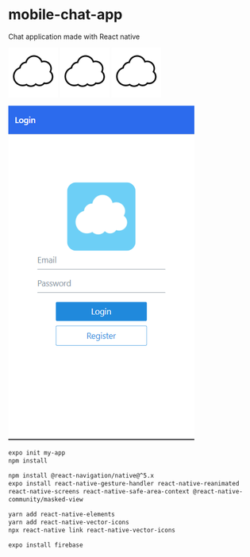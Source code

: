 # mobile-chat-app
Chat application made with React native

<p>
<img src="Readme_img/codingtopiaLogo.png" width=100 height="100"></img>
<img src="Readme_img/codingtopiaLogo.png" width=100 height="100"></img>
<img src="Readme_img/codingtopiaLogo.png" width=100 height="100"></img>
</p>

<p>
<img src="Readme_img/loginscreen.PNG"></img>
</p>

``` shell
expo init my-app
npm install
```
``` shell
npm install @react-navigation/native@^5.x
expo install react-native-gesture-handler react-native-reanimated react-native-screens react-native-safe-area-context @react-native-community/masked-view
```
``` shell
yarn add react-native-elements
yarn add react-native-vector-icons
npx react-native link react-native-vector-icons
```
``` shell
expo install firebase
```